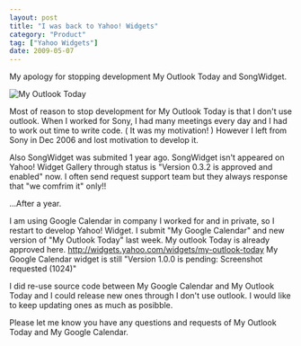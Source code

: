 ```yaml
---
layout: post
title: "I was back to Yahoo! Widgets"
category: "Product"
tag: ["Yahoo Widgets"]
date: 2009-05-07
---
```

My apology for stopping development My Outlook Today and SongWidget.

<img src="/assets/site/images/2009/myoutlooktoday_20090425.jpg" alt="My Outlook Today" />

Most of reason to stop development for My Outlook Today is that I don't use outlook. When I worked for Sony, I had many meetings every day and I had to work out time to write code. ( It was my motivation! )  However I left from Sony in Dec 2006 and lost motivation to develop it. 

Also SongWidget was submited 1 year ago. SongWidget isn't appeared on Yahoo! Widget Gallery through status is "Version 0.3.2 is approved and enabled" now. I often send request support team but they always response that "we comfrim it" only!! 

...After a year.

I am using Google Calendar in company I worked for and in private, so I restart to develop Yahoo! Widget. I submit "My Google Calendar" and new version of "My Outlook Today" last week. My outlook Today is already approved here. <a href="http://widgets.yahoo.com/widgets/my-outlook-today">http://widgets.yahoo.com/widgets/my-outlook-today</a> My Google Calendar widget is still "Version 1.0.0 is pending: Screenshot requested (1024)"

I did re-use source code between My Google Calendar and My Outlook Today and I could release new ones through I don't use outlook. I would like to keep updating ones as much as posibble.

Please let me know you have any questions and requests of My Outlook Today and My Google Calendar.


